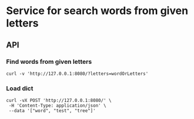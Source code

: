 # Service for search words from given letters

## API

### Find words from given letters
```
curl -v 'http://127.0.0.1:8080/?letters=wordOrLetters'
```

### Load dict
```
curl -vX POST 'http://127.0.0.1:8080/' \
 -H 'Content-Type: application/json' \
 --data '["word", "test", "tree"]'
```
